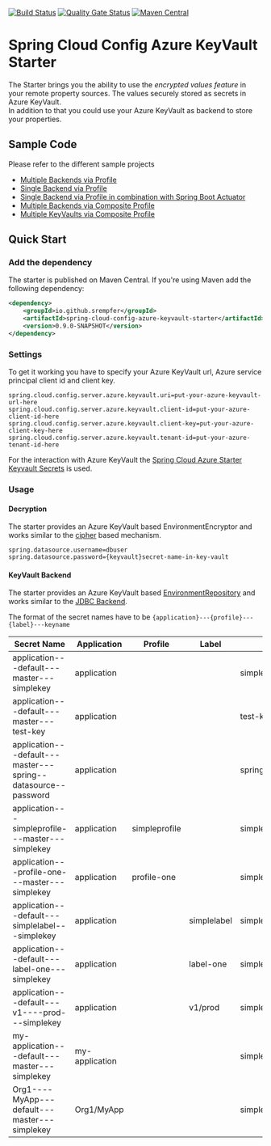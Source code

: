 [![Build Status](https://dev.azure.com/srempfer-github/spring-cloud-config-azure-keyvault/_apis/build/status/ci?branchName=master)](https://dev.azure.com/srempfer-github/spring-cloud-config-azure-keyvault/_build/latest?definitionId=4&branchName=master)
[![Quality Gate Status](https://sonarcloud.io/api/project_badges/measure?project=io.github.srempfer%3Aspring-cloud-config-azure-keyvault&metric=alert_status)](https://sonarcloud.io/dashboard?id=io.github.srempfer%3Aspring-cloud-config-azure-keyvault)
[![Maven Central](https://img.shields.io/maven-central/v/io.github.srempfer/spring-cloud-config-azure-keyvault-starter)](https://search.maven.org/search?q=g:io.github.srempfer%20AND%20a:spring-cloud-config-azure-keyvault-starter)
# Spring Cloud Config Azure KeyVault Starter

The Starter brings you the ability to use the *encrypted values feature* in your remote property sources. The values securely stored as secrets in Azure KeyVault.  
In addition to that you could use your Azure KeyVault as backend to store your properties.

## Sample Code
Please refer to the different sample projects
 - [Multiple Backends via Profile](./spring-cloud-config-azure-keyvault-multiple-backends-sample)
 - [Single Backend via Profile](./spring-cloud-config-azure-keyvault-single-backend-sample)
 - [Single Backend via Profile in combination with Spring Boot Actuator](./spring-cloud-config-azure-keyvault-actuator-sample)
 - [Multiple Backends via Composite Profile](./spring-cloud-config-azure-keyvault-composite-sample)
 - [Multiple KeyVaults via Composite Profile](./spring-cloud-config-azure-keyvault-multiple-keyvaults-sample)

## Quick Start

### Add the dependency

The starter is published on Maven Central. If you're using Maven add the following dependency: 

```xml
<dependency>
    <groupId>io.github.srempfer</groupId>
    <artifactId>spring-cloud-config-azure-keyvault-starter</artifactId>
    <version>0.9.0-SNAPSHOT</version>
</dependency>
```

### Settings
To get it working you have to specify your Azure KeyVault url, Azure service principal client id and client key.
```
spring.cloud.config.server.azure.keyvault.uri=put-your-azure-keyvault-url-here
spring.cloud.config.server.azure.keyvault.client-id=put-your-azure-client-id-here
spring.cloud.config.server.azure.keyvault.client-key=put-your-azure-client-key-here
spring.cloud.config.server.azure.keyvault.tenant-id=put-your-azure-tenant-id-here
```

For the interaction with Azure KeyVault the [Spring Cloud Azure Starter Keyvault Secrets](https://github.com/Azure/azure-sdk-for-java/tree/main/sdk/spring/spring-cloud-azure-starter-keyvault-secrets)
is used.

### Usage

#### Decryption
The starter provides an Azure KeyVault based EnvironmentEncryptor and works similar to the [cipher](https://cloud.spring.io/spring-cloud-config/reference/html/#_encryption_and_decryption)
based mechanism.

```
spring.datasource.username=dbuser
spring.datasource.password={keyvault}secret-name-in-key-vault
```

#### KeyVault Backend

The starter provides an Azure KeyVault based [EnvironmentRepository](https://cloud.spring.io/spring-cloud-config/reference/html/#_environment_repository)
and works similar to the [JDBC Backend](https://cloud.spring.io/spring-cloud-config/reference/html/#_jdbc_backend).

The format of the secret names have to be `{application}---{profile}---{label}---keyname`

| Secret Name                                                   | Application    | Profile       | Label       | Key                        |
|---------------------------------------------------------------|----------------|---------------|-------------|----------------------------|
| application---default---master---simplekey                    | application    |               |             | simplekey                  |
| application---default---master---test-key                     | application    |               |             | test-key                   |
| application---default---master---spring--datasource--password | application    |               |             | spring.datasource.password |
| application---simpleprofile---master---simplekey              | application    | simpleprofile |             | simplekey                  |
| application---profile-one---master---simplekey                | application    | profile-one   |             | simplekey                  |
| application---default---simplelabel---simplekey               | application    |               | simplelabel | simplekey                  |
| application---default---label-one---simplekey                 | application    |               | label-one   | simplekey                  |
| application---default---v1----prod---simplekey                | application    |               | v1/prod     | simplekey                  |
| my-application---default---master---simplekey                 | my-application |               |             | simplekey                  |
| Org1----MyApp---default---master---simplekey                  | Org1/MyApp     |               |             | simplekey                  |
